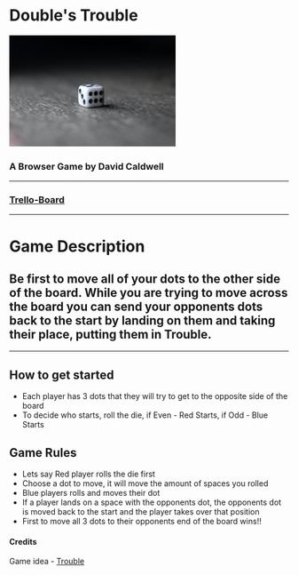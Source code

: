 # Double's Trouble

<img src="./images/pexels-masood-aslami-4052295.jpg" width ="300px">

### A Browser Game by David Caldwell

---

### [Trello-Board](https://trello.com/invite/b/wli4dhMr/34b0c38d5945e4420695c05a510398c6/u1-game-project)

---

# Game Description

## Be first to move all of your dots to the other side of the board. While you are trying to move across the board you can send your opponents dots back to the start by landing on them and taking their place, putting them in Trouble.

---

## How to get started

- Each player has 3 dots that they will try to get to the opposite side of the board
- To decide who starts, roll the die, if Even - Red Starts, if Odd - Blue Starts

## Game Rules

- Lets say Red player rolls the die first
- Choose a dot to move, it will move the amount of spaces you rolled
- Blue players rolls and moves their dot
- If a player lands on a space with the opponents dot, the opponents dot is moved back to the start and the player takes over that position
- First to move all 3 dots to their opponents end of the board wins!!

#### Credits

Game idea - [Trouble](https://hasbrogaming.hasbro.com/en-us/product/trouble-game:861A1979-5056-9047-F547-FF2711C8C223)
